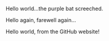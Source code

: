 Hello world...the purple bat screeched.

Hello again, farewell again...

Hello world, from the GitHub website!
